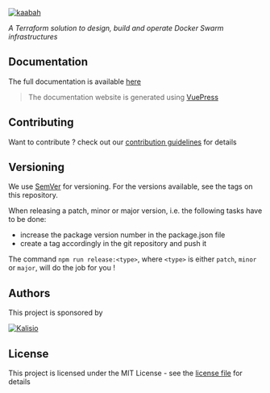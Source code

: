 [![kaabah](https://s3.eu-central-1.amazonaws.com/kalisioscope/kaabah/kaabah-logo-black-512x168.png)](https://kalisio.github.io/kaabah/)

_A Terraform solution to design, build and operate Docker Swarm infrastructures_

## Documentation

The full documentation is available [here](https://kalisio.github.io/kaabah/)

> The documentation website is generated using [VuePress](https://vuepress.vuejs.org/)

## Contributing

Want to contribute ? check out our [contribution guidelines](https://kalisio.github.io/kaabah/about/roadmap.html#contributing) for details

## Versioning

We use [SemVer](https://semver.org/) for versioning. For the versions available, see the tags on this repository.

When releasing a patch, minor or major version, i.e. the following tasks have to be done:
- increase the package version number in the package.json file
- create a tag accordingly in the git repository and push it

The command `npm run release:<type>`, where  `<type>` is either `patch`, `minor` or `major`, will do the job for you ! 

## Authors

This project is sponsored by 

[![Kalisio](https://s3.eu-central-1.amazonaws.com/kalisioscope/kalisio/kalisio-logo-black-256x84.png)](https://kalisio.com)

## License

This project is licensed under the MIT License - see the [license file](./LICENSE.md) for details
